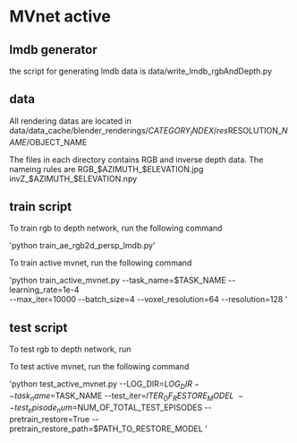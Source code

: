 # MVnet active

## lmdb generator

the script for generating lmdb data is data/write_lmdb_rgbAndDepth.py

## data

All rendering datas are located in data/data_cache/blender_renderings/$CATEGORY_INDEX/res$RESOLUTION_$NAME/$OBJECT_NAME

The files in each directory contains RGB and inverse depth data. The nameing rules are RGB_$AZIMUTH_$ELEVATION.jpg invZ_$AZIMUTH_$ELEVATION.npy

## train script

To train rgb to depth network, run the following command

'python train_ae_rgb2d_persp_lmdb.py'

To train active mvnet, run the following command

'python train_active_mvnet.py --task_name=$TASK_NAME --learning_rate=1e-4 \
     --max_iter=10000 --batch_size=4 --voxel_resolution=64 --resolution=128
'

## test script

To test rgb to depth network, run

To test active mvnet, run the following command

'python test_active_mvnet.py --LOG_DIR=$LOG_DIR --task_name=$TASK_NAME --test_iter=$ITER_OF_RESTORE_MODEL \
    --test_episode_num=$NUM_OF_TOTAL_TEST_EPISODES --pretrain_restore=True --pretrain_restore_path=$PATH_TO_RESTORE_MODEL 
'
